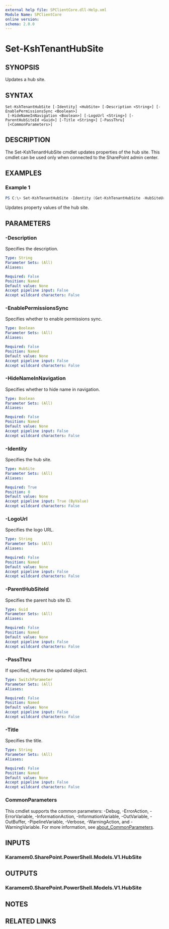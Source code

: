 ```yaml
---
external help file: SPClientCore.dll-Help.xml
Module Name: SPClientCore
online version:
schema: 2.0.0
---
```


# Set-KshTenantHubSite

## SYNOPSIS
Updates a hub site.

## SYNTAX

```
Set-KshTenantHubSite [-Identity] <HubSite> [-Description <String>] [-EnablePermissionsSync <Boolean>]
 [-HideNameInNavigation <Boolean>] [-LogoUrl <String>] [-ParentHubSiteId <Guid>] [-Title <String>] [-PassThru]
 [<CommonParameters>]
```

## DESCRIPTION
The Set-KshTenantHubSite cmdlet updates properties of the hub site. This cmdlet can be used only when connected to the SharePoint admin center.

## EXAMPLES

### Example 1
```powershell
PS C:\> Set-KshTenantHubSite -Identity (Get-KshTenantHubSite -HubSiteUrl 'https://example.sharepoint.com/sites/hub') -Title 'Hub site'
```

Updates property values of the hub site.

## PARAMETERS

### -Description
Specifies the description.

```yaml
Type: String
Parameter Sets: (All)
Aliases:

Required: False
Position: Named
Default value: None
Accept pipeline input: False
Accept wildcard characters: False
```

### -EnablePermissionsSync
Specifies whether to enable permissions sync.

```yaml
Type: Boolean
Parameter Sets: (All)
Aliases:

Required: False
Position: Named
Default value: None
Accept pipeline input: False
Accept wildcard characters: False
```

### -HideNameInNavigation
Specifies whether to hide name in navigation.

```yaml
Type: Boolean
Parameter Sets: (All)
Aliases:

Required: False
Position: Named
Default value: None
Accept pipeline input: False
Accept wildcard characters: False
```

### -Identity
Specifies the hub site.

```yaml
Type: HubSite
Parameter Sets: (All)
Aliases:

Required: True
Position: 0
Default value: None
Accept pipeline input: True (ByValue)
Accept wildcard characters: False
```

### -LogoUrl
Specifies the logo URL.

```yaml
Type: String
Parameter Sets: (All)
Aliases:

Required: False
Position: Named
Default value: None
Accept pipeline input: False
Accept wildcard characters: False
```

### -ParentHubSiteId
Specifies the parent hub site ID.

```yaml
Type: Guid
Parameter Sets: (All)
Aliases:

Required: False
Position: Named
Default value: None
Accept pipeline input: False
Accept wildcard characters: False
```

### -PassThru
If specified, returns the updated object.

```yaml
Type: SwitchParameter
Parameter Sets: (All)
Aliases:

Required: False
Position: Named
Default value: None
Accept pipeline input: False
Accept wildcard characters: False
```

### -Title
Specifies the title.

```yaml
Type: String
Parameter Sets: (All)
Aliases:

Required: False
Position: Named
Default value: None
Accept pipeline input: False
Accept wildcard characters: False
```

### CommonParameters
This cmdlet supports the common parameters: -Debug, -ErrorAction, -ErrorVariable, -InformationAction, -InformationVariable, -OutVariable, -OutBuffer, -PipelineVariable, -Verbose, -WarningAction, and -WarningVariable. For more information, see [about_CommonParameters](http://go.microsoft.com/fwlink/?LinkID=113216).

## INPUTS

### Karamem0.SharePoint.PowerShell.Models.V1.HubSite

## OUTPUTS

### Karamem0.SharePoint.PowerShell.Models.V1.HubSite

## NOTES

## RELATED LINKS
